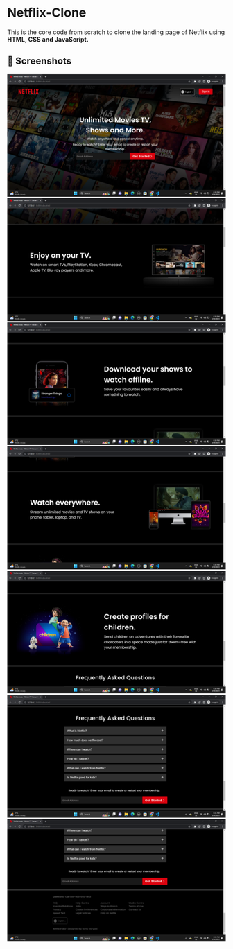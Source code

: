 # Netflix-Clone
This is the core code from scratch to clone the landing page of Netflix using **HTML, CSS and JavaScript.**

## 📸 Screenshots
![image](https://github.com/sonu7524/Neflix-Clone/blob/master/images/Screenshot%20(9).png)
![image](https://github.com/sonu7524/Neflix-Clone/blob/master/images/Screenshot%20(10).png)
![image](https://github.com/sonu7524/Neflix-Clone/blob/master/images/Screenshot%20(11).png)
![image](https://github.com/sonu7524/Neflix-Clone/blob/master/images/Screenshot%20(12).png)
![image](https://github.com/sonu7524/Neflix-Clone/blob/master/images/Screenshot%20(13).png)
![image](https://github.com/sonu7524/Neflix-Clone/blob/master/images/Screenshot%20(14).png)
![image](https://github.com/sonu7524/Neflix-Clone/blob/master/images/Screenshot%20(15).png)

